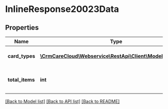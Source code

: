 # InlineResponse20023Data

## Properties
Name | Type | Description | Notes
------------ | ------------- | ------------- | -------------
**card_types** | [**\CrmCareCloud\Webservice\RestApi\Client\Model\CardType[]**](CardType.md) | Collection of all card types. | [optional] 
**total_items** | **int** | The number of all found card types. | [optional] 

[[Back to Model list]](../../README.md#documentation-for-models) [[Back to API list]](../../README.md#documentation-for-api-endpoints) [[Back to README]](../../README.md)

